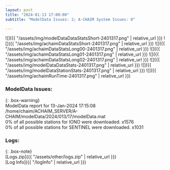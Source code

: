 ```yaml
---
layout: post
title: "2024-01-13 17:00:00"
subtitle: "ModelData Issues: 2; A-CHAIM System Issues: 0"

---
```


![]({{ "/assets/img/modelDataDataStatsShort-2401317.png" | relative_url }})
![]({{ "/assets/img/achaimDataStatsShort-2401317.png" | relative_url }})
![]({{ "/assets/img/achaimDataStatsLong00-2401317.png" | relative_url }})
![]({{ "/assets/img/achaimDataStatsLong01-2401317.png" | relative_url }})
![]({{ "/assets/img/achaimDataStatsLong02-2401317.png" | relative_url }})
![]({{ "/assets/img/modelDataDataStats-2401317.png" | relative_url }})
![]({{ "/assets/img/modelDataStationStats-2401317.png" | relative_url }})
![]({{ "/assets/img/achaimRunTime-2401317.png" | relative_url }})


### ModelData Issues:  
  
{: .box-warning}  
 ModelData report for 13-Jan-2024 17:15:08   
 /home/chaim/ACHAIM_SERVER/A-CHAIM/modelData/2024/013/17/modelData.mat   
 0% of all possible stations for IONO were downloaded. x1576   
 0% of all possible stations for SENTINEL were downloaded. x1031   
  


### Logs:  
  
{: .box-note}  
[Logs.zip]({{ "/assets/other/logs.zip" | relative_url }})  
[Log Info]({{ "/logInfo" | relative_url }})  
